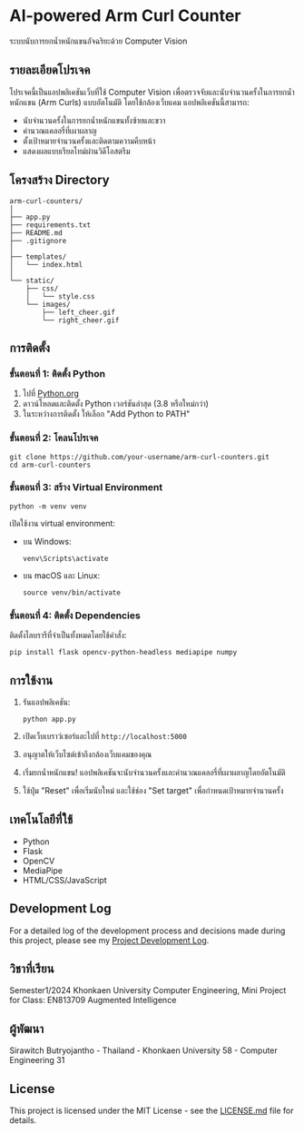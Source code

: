 # AI-powered Arm Curl Counter

ระบบนับการยกน้ำหนักแขนอัจฉริยะด้วย Computer Vision

## รายละเอียดโปรเจค

โปรเจคนี้เป็นแอปพลิเคชันเว็บที่ใช้ Computer Vision เพื่อตรวจจับและนับจำนวนครั้งในการยกน้ำหนักแขน (Arm Curls) แบบอัตโนมัติ โดยใช้กล้องเว็บแคม แอปพลิเคชันนี้สามารถ:

- นับจำนวนครั้งในการยกน้ำหนักแขนทั้งซ้ายและขวา
- คำนวณแคลอรี่ที่เผาผลาญ
- ตั้งเป้าหมายจำนวนครั้งและติดตามความคืบหน้า
- แสดงผลแบบเรียลไทม์ผ่านวิดีโอสตรีม

## โครงสร้าง Directory

```
arm-curl-counters/
│
├── app.py
├── requirements.txt
├── README.md
├── .gitignore
│
├── templates/
│   └── index.html
│
└── static/
    ├── css/
    │   └── style.css
    └── images/
        ├── left_cheer.gif
        └── right_cheer.gif
```

## การติดตั้ง

### ขั้นตอนที่ 1: ติดตั้ง Python

1. ไปที่ [Python.org](https://www.python.org/downloads/)
2. ดาวน์โหลดและติดตั้ง Python เวอร์ชันล่าสุด (3.8 หรือใหม่กว่า)
3. ในระหว่างการติดตั้ง ให้เลือก "Add Python to PATH"

### ขั้นตอนที่ 2: โคลนโปรเจค

```
git clone https://github.com/your-username/arm-curl-counters.git
cd arm-curl-counters
```

### ขั้นตอนที่ 3: สร้าง Virtual Environment

```
python -m venv venv
```

เปิดใช้งาน virtual environment:

- บน Windows:
  ```
  venv\Scripts\activate
  ```
- บน macOS และ Linux:
  ```
  source venv/bin/activate
  ```

### ขั้นตอนที่ 4: ติดตั้ง Dependencies

ติดตั้งไลบรารีที่จำเป็นทั้งหมดโดยใช้คำสั่ง:

```
pip install flask opencv-python-headless mediapipe numpy
```

## การใช้งาน

1. รันแอปพลิเคชัน:
   ```
   python app.py
   ```

2. เปิดเว็บเบราว์เซอร์และไปที่ `http://localhost:5000`

3. อนุญาตให้เว็บไซต์เข้าถึงกล้องเว็บแคมของคุณ

4. เริ่มยกน้ำหนักแขน! แอปพลิเคชันจะนับจำนวนครั้งและคำนวณแคลอรี่ที่เผาผลาญโดยอัตโนมัติ

5. ใช้ปุ่ม "Reset" เพื่อเริ่มนับใหม่ และใช้ช่อง "Set target" เพื่อกำหนดเป้าหมายจำนวนครั้ง

## เทคโนโลยีที่ใช้

- Python
- Flask
- OpenCV
- MediaPipe
- HTML/CSS/JavaScript

## Development Log
For a detailed log of the development process and decisions made during this project, please see my [Project Development Log](development_history/development_log.md).

## วิชาที่เรียน

Semester1/2024 Khonkaen University Computer Engineering, Mini Project for Class: EN813709 Augmented Intelligence 

## ผู้พัฒนา

Sirawitch Butryojantho - Thailand - Khonkaen University 58 - Computer Engineering 31

## License

This project is licensed under the MIT License - see the [LICENSE.md](LICENSE.md) file for details.
